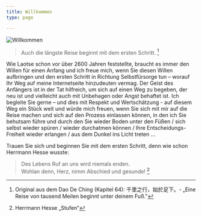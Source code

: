```yaml
---
title: Willkommen
type: page

---
```

![Willkommen](../images/willkommen.jpg "Guido Lindner")

>Auch die längste Reise beginnt mit dem ersten Schritt. [^1]

Wie Laotse schon vor über 2600 Jahren feststellte, braucht es immer den Willen für einen Anfang und ich freue mich, wenn Sie diesen Willen aufbringen und den ersten Schritt in Richtung  Selbstfürsorge tun – worauf Ihr Weg auf meine Internetseite hinzudeuten vermag. Der Geist des Anfängers ist in der Tat hilfreich, um sich auf einen Weg zu begeben, der neu ist und vielleicht auch mit Unbehagen oder Angst behaftet ist. Ich begleite Sie gerne – und dies mit Respekt und Wertschätzung - auf diesem Weg ein Stück weit und würde mich freuen, wenn Sie sich mit mir auf die Reise machen und sich auf den Prozess einlassen können, in den ich Sie behutsam führe und durch den Sie
wieder Boden unter den Füßen / sich selbst wieder spüren / wieder durchatmen können / Ihre Entscheidungs-Freiheit wieder erlangen / aus dem Dunkel ins Licht treten ...

Trauen Sie sich und beginnen Sie mit dem ersten Schritt, denn wie schon Herrmann Hesse wusste:

> Des Lebens Ruf an uns wird niemals enden.\
> Wohlan denn, Herz, nimm Abschied und gesunde! [^2]

[^1]: Original aus dem Dao De Ching (Kapitel 64):  千里之行，始於足下。- „Eine Reise von tausend Meilen beginnt unter deinem Fuß."

[^2]: Herrmann Hesse „Stufen“




